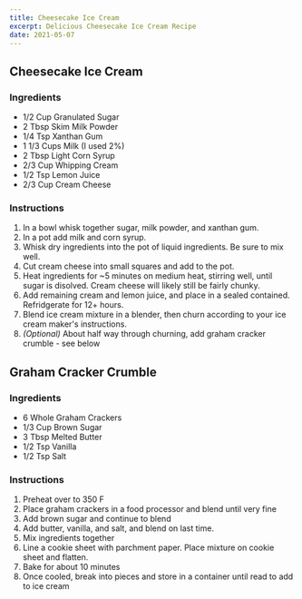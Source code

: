 ```yaml
---
title: Cheesecake Ice Cream
excerpt: Delicious Cheesecake Ice Cream Recipe
date: 2021-05-07
---
```


## Cheesecake Ice Cream

### Ingredients

- 1/2 Cup Granulated Sugar
- 2 Tbsp Skim Milk Powder
- 1/4 Tsp Xanthan Gum
- 1 1/3 Cups Milk (I used 2%)
- 2 Tbsp Light Corn Syrup
- 2/3 Cup Whipping Cream
- 1/2 Tsp Lemon Juice
- 2/3 Cup Cream Cheese

### Instructions

1. In a bowl whisk together sugar, milk powder, and xanthan gum.
2. In a pot add milk and corn syrup.
3. Whisk dry ingredients into the pot of liquid ingredients. Be sure to mix well.
4. Cut cream cheese into small squares and add to the pot.
5. Heat ingredients for ~5 minutes on medium heat, stirring well, until sugar is disolved. Cream cheese will likely still be fairly chunky.
6. Add remaining cream and lemon juice, and place in a sealed contained. Refridgerate for 12+ hours.
7. Blend ice cream mixture in a blender, then churn according to your ice cream maker's instructions.
8. _(Optional)_ About half way through churning, add graham cracker crumble - see below

## Graham Cracker Crumble

### Ingredients

- 6 Whole Graham Crackers
- 1/3 Cup Brown Sugar
- 3 Tbsp Melted Butter
- 1/2 Tsp Vanilla
- 1/2 Tsp Salt

### Instructions

1. Preheat over to 350 F
2. Place graham crackers in a food processor and blend until very fine
3. Add brown sugar and continue to blend
4. Add butter, vanilla, and salt, and blend on last time.
5. Mix ingredients together
6. Line a cookie sheet with parchment paper. Place mixture on cookie sheet and flatten.
7. Bake for about 10 minutes
8. Once cooled, break into pieces and store in a container until read to add to ice cream
